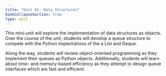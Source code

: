 ```yaml
---
title: "Unit 01: Data Structures"
bookCollapseSection: true
type: unit
---
```


This mini-unit will explore the implementation of data structures as objects.
Over the course of the unit, students will develop a queue structure to
compete with the Python implentations of the a List and Deque.

Along the way, students will review object-oriented programming as they
implement their queues as Python objects. Additionally, students
will learn about time- and memory-based efficiency as they attempt to
design queue interfaces which are fast and efficient.
